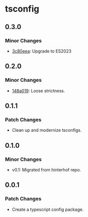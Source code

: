 # tsconfig

## 0.3.0

### Minor Changes

- [3c80eea](https://github.com/haus23/tipprunde-legacy/commit/3c80eea): Upgrade to ES2023

## 0.2.0

### Minor Changes

- [148a019](https://github.com/haus23/tipprunde-legacy/commit/148a019): Loose strictness.

## 0.1.1

### Patch Changes

- Clean up and modernize tsconfigs.

## 0.1.0

### Minor Changes

- v0.1: Migrated from hinterhof repo.

## 0.0.1

### Patch Changes

- Create a typescript config package.
